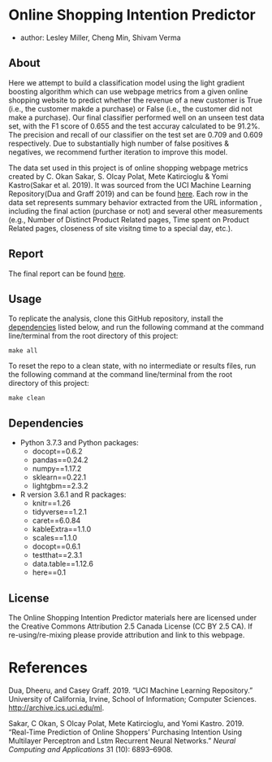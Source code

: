 
# Online Shopping Intention Predictor

  - author: Lesley Miller, Cheng Min, Shivam Verma

## About

Here we attempt to build a classification model using the light gradient
boosting algorithm which can use webpage metrics from a given online
shopping website to predict whether the revenue of a new customer is
True (i.e., the customer makde a purchase) or False (i.e., the customer
did not make a purchase). Our final classifier performed well on an
unseen test data set, with the F1 score of 0.655 and the test accuray
calculated to be 91.2%. The precision and recall of our classifier on
the test set are 0.709 and 0.609 respectively. Due to substantially high
number of false positives & negatives, we recommend further iteration to
improve this model.

The data set used in this project is of online shopping webpage metrics
created by C. Okan Sakar, S. Olcay Polat, Mete Katircioglu & Yomi
Kastro(Sakar et al. 2019). It was sourced from the UCI Machine Learning
Repository(Dua and Graff 2019) and can be found
[here](https://archive.ics.uci.edu/ml/datasets/Online+Shoppers+Purchasing+Intention+Dataset).
Each row in the data set represents summary behavior extracted from the
URL information , including the final action (purchase or not) and
several other measurements (e.g., Number of Distinct Product Related
pages, Time spent on Product Related pages, closeness of site visitng
time to a special day, etc.).

## Report

The final report can be found
[here](https://ubc-mds.github.io/DSCI522_309/doc/final_report.html).

## Usage

To replicate the analysis, clone this GitHub repository, install the
[dependencies](#dependencies) listed below, and run the following
command at the command line/terminal from the root directory of this
project:

    make all

To reset the repo to a clean state, with no intermediate or results
files, run the following command at the command line/terminal from the
root directory of this project:

    make clean

## Dependencies

  - Python 3.7.3 and Python packages:
      - docopt==0.6.2
      - pandas==0.24.2
      - numpy==1.17.2
      - sklearn==0.22.1
      - lightgbm==2.3.2
  - R version 3.6.1 and R packages:
      - knitr==1.26
      - tidyverse==1.2.1
      - caret==6.0.84
      - kableExtra==1.1.0
      - scales==1.1.0
      - docopt==0.6.1
      - testthat==2.3.1
      - data.table==1.12.6
      - here==0.1

## License

The Online Shopping Intention Predictor materials here are licensed
under the Creative Commons Attribution 2.5 Canada License (CC BY 2.5
CA). If re-using/re-mixing please provide attribution and link to this
webpage.

# References

<div id="refs" class="references">

<div id="ref-Dua">

Dua, Dheeru, and Casey Graff. 2019. “UCI Machine Learning Repository.”
University of California, Irvine, School of Information; Computer
Sciences. <http://archive.ics.uci.edu/ml>.

</div>

<div id="ref-sakar2019real">

Sakar, C Okan, S Olcay Polat, Mete Katircioglu, and Yomi Kastro. 2019.
“Real-Time Prediction of Online Shoppers’ Purchasing Intention Using
Multilayer Perceptron and Lstm Recurrent Neural Networks.” *Neural
Computing and Applications* 31 (10): 6893–6908.

</div>

</div>

